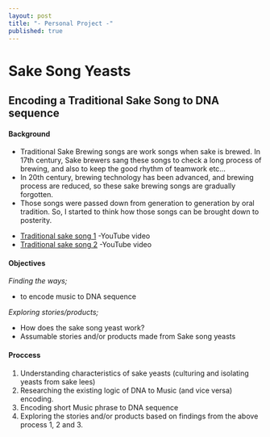 ```yaml
---
layout: post
title: "- Personal Project -"
published: true
---
```



# Sake Song Yeasts

## Encoding a Traditional Sake Song to DNA sequence



#### Background

* Traditional Sake Brewing songs are work songs when sake is brewed.
In 17th century, Sake brewers sang these songs to check a long process of brewing, and also to keep the good rhythm of teamwork etc… 
* In 20th century, brewing technology has been advanced, and brewing process are reduced, so these sake brewing songs are gradually forgotten.
* Those songs were passed down from generation to generation by oral tradition. So, I started to think how those songs can be brought down to posterity.


- [Traditional sake song 1](https://www.youtube.com/watch?v=le4eRY3imvQ) -YouTube video
- [Traditional sake song 2](https://www.youtube.com/watch?v=EvL-sPA3Gws&nohtml5=False) -YouTube video


#### Objectives

*Finding the ways;*

- to encode music to DNA sequence


*Exploring stories/products;*

- How does the sake song yeast work?
- Assumable stories and/or products made from Sake song yeasts


#### Proccess

1. Understanding characteristics of sake yeasts (culturing and isolating yeasts from sake lees)
2. Researching the existing logic of DNA to Music (and vice versa) encoding.
3. Encoding short Music phrase to DNA sequence
4. Exploring the stories and/or products based on findings from the above process 1, 2 and 3.

